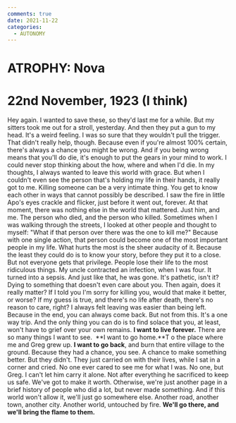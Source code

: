 ```yaml
---
comments: true
date: 2021-11-22
categories:
  - AUTONOMY
---
```


# ATROPHY: Nova

# 22nd November, 1923 (I think)
Hey again.
I wanted to save these, so they'd last me for a while. But my sitters took me out for a stroll, yesterday.
And then they put a gun to my head.
It's a weird feeling. I was so sure that they wouldn't pull the trigger. That didn't really help, though. Because even if you're almost 100% certain, there's always a chance you might be wrong. And if you being wrong means that you'll do die, it's enough to put the gears in your mind to work.
I could never stop thinking about the how, where and when I'd die. In my thoughts, I always wanted to leave this world with grace. But when I couldn't even see the person that's holding my life in their hands, it really got to me.
Killing someone can be a very intimate thing. You get to know each other in ways that cannot possibly be described. I saw the fire in little Apo's eyes crackle and flicker, just before it went out, forever. At that moment, there was nothing else in the world that mattered. Just him, and me. The person who died, and the person who killed.
Sometimes when I was walking through the streets, I looked at other people and thought to myself: "What if that person over there was the one to kill me?" Because with one single action, that person could become one of the most important people in my life.
What hurts the most is the sheer audacity of it. Because the least they could do is to know your story, before they put it to a close. But not everyone gets that privilege. People lose their life to the most ridiculous things. My uncle contracted an infection, when I was four. It turned into a sepsis.
And just like that, he was gone.
It's pathetic, isn't it? Dying to something that doesn't even care about you. Then again, does it really matter? If I told you I'm sorry for killing you, would that make it better, or worse? If my guess is true, and there's no life after death, there's no reason to care, right? I always felt leaving was easier than being left. Because in the end, you can always come back. But not from this. It's a one way trip. And the only thing you can do is to find solace that you, at least, won't have to grief over your own remains.
**I want to live forever.** There are so many things I want to see. 
**I want to go home.**T o the place where me and Greg grew up.
**I want to go back**, and burn that entire village to the ground.
Because they had a chance, you see. A chance to make something better. But they didn't. They just carried on with their lives, while I sat in a corner and cried. No one ever cared to see me for what I was. No one, but Greg. I can't let him carry it alone. Not after everything he sacrificed to keep us safe.
We've got to make it worth. Otherwise, we're just another page in a brief history of people who did a lot, but never made something. And if this world won't allow it, we'll just go somewhere else.
Another road, another town, another city. Another world, untouched by fire.
**We'll go there, and we'll bring the flame to them.**
